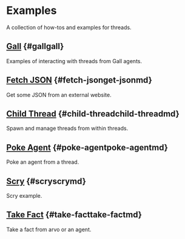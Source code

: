 # Examples

A collection of how-tos and examples for threads.

## [Gall](gall) {#gallgall}

Examples of interacting with threads from Gall agents.

## [Fetch JSON](get-json.md) {#fetch-jsonget-jsonmd}

Get some JSON from an external website.

## [Child Thread](child-thread.md) {#child-threadchild-threadmd}

Spawn and manage threads from within threads.

## [Poke Agent](poke-agent.md) {#poke-agentpoke-agentmd}

Poke an agent from a thread.

## [Scry](scry.md) {#scryscrymd}

Scry example.

## [Take Fact](take-fact.md) {#take-facttake-factmd}

Take a fact from arvo or an agent.
